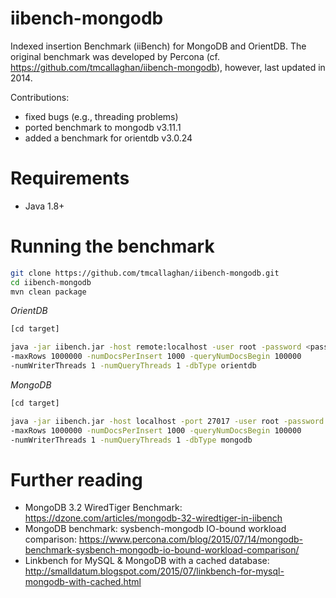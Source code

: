 iibench-mongodb
===============

Indexed insertion Benchmark (iiBench) for MongoDB and OrientDB. The original benchmark was developed by Percona (cf. https://github.com/tmcallaghan/iibench-mongodb), however, last updated in 2014.

Contributions:
* fixed bugs (e.g., threading problems)
* ported benchmark to mongodb v3.11.1
* added a benchmark for orientdb v3.0.24


Requirements
=====================

* Java 1.8+
<!---* The MongoDB Java driver must exist and be in the CLASSPATH, as in "export CLASSPATH=/home/tcallaghan/java_goodies/mongo-2.11.4.jar:.". If you don't already have the MongoDB Java driver, then execute the following two commands:

```bash
wget http://central.maven.org/maven2/org/mongodb/mongo-java-driver/2.11.4/mongo-java-driver-2.11.4.jar
export CLASSPATH=$PWD/mongo-java-driver-2.11.4.jar:$CLASSPATH

```

* This example assumes that you already have a MongoDB server running on the same machine as the iiBench client application.
* You can connect a different server or port by editing the run.simple.bash script. -->


Running the benchmark
=====================

<!---#In the default configuration the benchmark will run for 1 hour, or 100 million inserts, whichever comes first.-->

```bash
git clone https://github.com/tmcallaghan/iibench-mongodb.git
cd iibench-mongodb
mvn clean package

```

<!---*[optionally edit run.simple.bash to modify the benchmark behavior]*-->

*OrientDB*
```bash 
[cd target]

java -jar iibench.jar -host remote:localhost -user root -password <password> 
-maxRows 1000000 -numDocsPerInsert 1000 -queryNumDocsBegin 100000 
-numWriterThreads 1 -numQueryThreads 1 -dbType orientdb
```

*MongoDB*
```bash
[cd target]

java -jar iibench.jar -host localhost -port 27017 -user root -password <password> 
-maxRows 1000000 -numDocsPerInsert 1000 -queryNumDocsBegin 100000 
-numWriterThreads 1 -numQueryThreads 1 -dbType mongodb
```

Further reading
===============

* MongoDB 3.2 WiredTiger Benchmark: https://dzone.com/articles/mongodb-32-wiredtiger-in-iibench
* MongoDB benchmark: sysbench-mongodb IO-bound workload comparison: https://www.percona.com/blog/2015/07/14/mongodb-benchmark-sysbench-mongodb-io-bound-workload-comparison/
* Linkbench for MySQL & MongoDB with a cached database: http://smalldatum.blogspot.com/2015/07/linkbench-for-mysql-mongodb-with-cached.html
